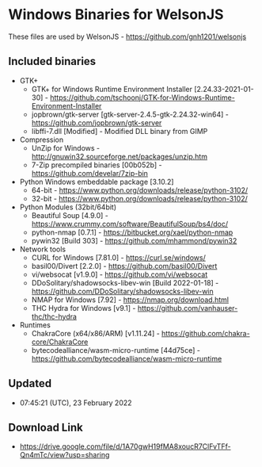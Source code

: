 # Windows Binaries for WelsonJS
These files are used by WelsonJS - https://github.com/gnh1201/welsonjs

## Included binaries
  * GTK+
    * GTK+ for Windows Runtime Environment Installer [2.24.33-2021-01-30] - https://github.com/tschoonj/GTK-for-Windows-Runtime-Environment-Installer
    * jopbrown/gtk-server [gtk-server-2.4.5-gtk-2.24.32-win64] - https://github.com/jopbrown/gtk-server
    * libffi-7.dll [Modified] - Modified DLL binary from GIMP
  * Compression
    * UnZip for Windows - http://gnuwin32.sourceforge.net/packages/unzip.htm
    * 7-Zip precompiled binaries [00b052b] - https://github.com/develar/7zip-bin
  * Python Windows embeddable package [3.10.2]
    * 64-bit - https://www.python.org/downloads/release/python-3102/
    * 32-bit - https://www.python.org/downloads/release/python-3102/
  * Python Modules (32bit/64bit)
    * Beautiful Soup [4.9.0] - https://www.crummy.com/software/BeautifulSoup/bs4/doc/
    * python-nmap [0.7.1] - https://bitbucket.org/xael/python-nmap
    * pywin32 [Build 303] - https://github.com/mhammond/pywin32
  * Network tools
    * CURL for Windows [7.81.0] - https://curl.se/windows/
    * basil00/Divert [2.2.0] - https://github.com/basil00/Divert
    * vi/websocat [v1.9.0] - https://github.com/vi/websocat
    * DDoSolitary/shadowsocks-libev-win [Build 2022-01-18] - https://github.com/DDoSolitary/shadowsocks-libev-win
    * NMAP for Windows [7.92] - https://nmap.org/download.html
    * THC Hydra for Windows [v9.1] - https://github.com/vanhauser-thc/thc-hydra
  * Runtimes
    * ChakraCore (x64/x86/ARM) [v1.11.24] - https://github.com/chakra-core/ChakraCore
    * bytecodealliance/wasm-micro-runtime [44d75ce] - https://github.com/bytecodealliance/wasm-micro-runtime

## Updated
  * 07:45:21 (UTC), 23 February 2022

## Download Link
  * https://drive.google.com/file/d/1A70gwH19fMA8xoucR7ClFvTFf-Qn4mTc/view?usp=sharing
